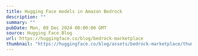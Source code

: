 ```yaml
---
title: Hugging Face models in Amazon Bedrock
description: ""
summary: ""
pubDate: Mon, 09 Dec 2024 00:00:00 GMT
source: Hugging Face Blog
url: https://huggingface.co/blog/bedrock-marketplace
thumbnail: "https://huggingface.co/blog/assets/bedrock-marketplace/thumbnail.png"
---
```


